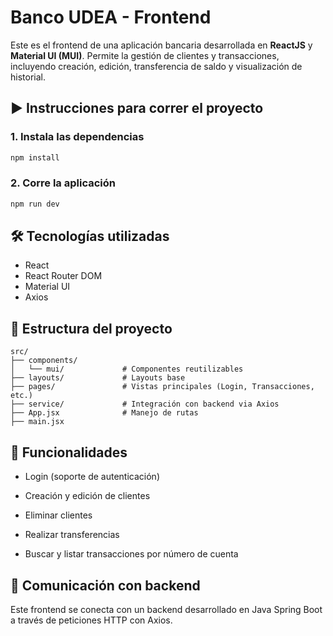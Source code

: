 # Banco UDEA - Frontend

Este es el frontend de una aplicación bancaria desarrollada en **ReactJS** y **Material UI (MUI)**. Permite la gestión de clientes y transacciones, incluyendo creación, edición, transferencia de saldo y visualización de historial.

## ▶️ Instrucciones para correr el proyecto

### 1. Instala las dependencias
```bash
npm install
```

### 2. Corre la aplicación
```bash
npm run dev
```

## 🛠️ Tecnologías utilizadas

- React
- React Router DOM
- Material UI
- Axios

## 📁 Estructura del proyecto
```
src/
├── components/
│   └── mui/             # Componentes reutilizables
├── layouts/             # Layouts base
├── pages/               # Vistas principales (Login, Transacciones, etc.)
├── service/             # Integración con backend via Axios
├── App.jsx              # Manejo de rutas
├── main.jsx
```

## 🔐 Funcionalidades
* Login (soporte de autenticación)

* Creación y edición de clientes

* Eliminar clientes

* Realizar transferencias

* Buscar y listar transacciones por número de cuenta

## 📡 Comunicación con backend
Este frontend se conecta con un backend desarrollado en Java Spring Boot a través de peticiones HTTP con Axios.
